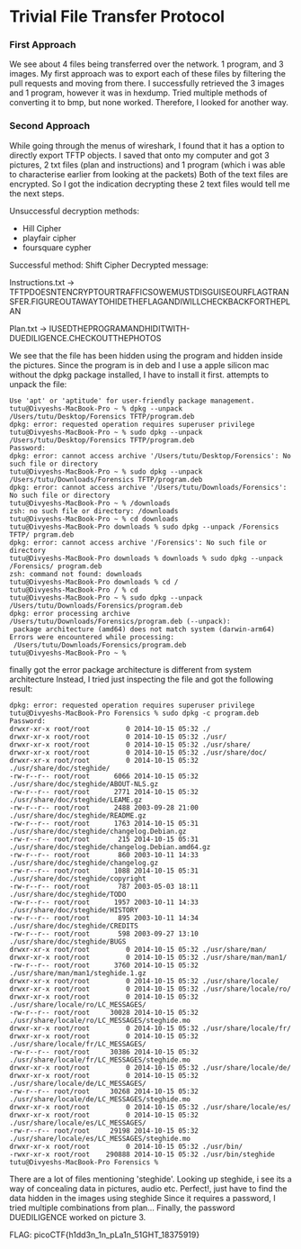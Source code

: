 # Trivial File Transfer Protocol
### First Approach
We see about 4 files being transferred over the network. 1 program, and 3 images. My first approach was to export each of these files by filtering the pull requests and moving from there. I successfully retrieved the 3 images and 1 program, however it was in hexdump. Tried multiple methods of converting it to bmp, but none worked. Therefore, I looked for another way.
### Second Approach
While going through the menus of wireshark, I found that it has a option to directly export TFTP objects. I saved that onto my computer and got 3 pictures, 2 txt files (plan and instructions) and 1 program (which i was able to characterise earlier from looking at the packets)
Both of the text files are encrypted. So I got the indication decrypting these 2 text files would tell me the next steps.

Unsuccessful decryption methods:
- Hill Cipher
- playfair cipher
- foursquare cypher
  
Successful method: Shift Cipher
Decrypted message:

Instructions.txt -> TFTPDOESNTENCRYPTOURTRAFFICSOWEMUSTDISGUISEOURFLAGTRANSFER.FIGUREOUTAWAYTOHIDETHEFLAGANDIWILLCHECKBACKFORTHEPLAN

Plan.txt -> IUSEDTHEPROGRAMANDHIDITWITH-DUEDILIGENCE.CHECKOUTTHEPHOTOS

We see that the file has been hidden using the program and hidden inside the pictures. 
Since the program is in deb and I use a apple silicon mac without the dpkg package installed, I have to install it first.
attempts to unpack the file:
```
Use 'apt' or 'aptitude' for user-friendly package management.
tutu@Divyeshs-MacBook-Pro ~ % dpkg --unpack /Users/tutu/Desktop/Forensics TFTP/program.deb
dpkg: error: requested operation requires superuser privilege
tutu@Divyeshs-MacBook-Pro ~ % sudo dpkg --unpack /Users/tutu/Desktop/Forensics TFTP/program.deb
Password:
dpkg: error: cannot access archive '/Users/tutu/Desktop/Forensics': No such file or directory
tutu@Divyeshs-MacBook-Pro ~ % sudo dpkg --unpack /Users/tutu/Downloads/Forensics TFTP/program.deb
dpkg: error: cannot access archive '/Users/tutu/Downloads/Forensics': No such file or directory
tutu@Divyeshs-MacBook-Pro ~ % /downloads 
zsh: no such file or directory: /downloads
tutu@Divyeshs-MacBook-Pro ~ % cd downloads
tutu@Divyeshs-MacBook-Pro downloads % sudo dpkg --unpack /Forensics TFTP/ prgram.deb
dpkg: error: cannot access archive '/Forensics': No such file or directory
tutu@Divyeshs-MacBook-Pro downloads % downloads % sudo dpkg --unpack /Forensics/ program.deb
zsh: command not found: downloads
tutu@Divyeshs-MacBook-Pro downloads % cd /
tutu@Divyeshs-MacBook-Pro / % cd
tutu@Divyeshs-MacBook-Pro ~ % sudo dpkg --unpack /Users/tutu/Downloads/Forensics/program.deb
dpkg: error processing archive /Users/tutu/Downloads/Forensics/program.deb (--unpack):
 package architecture (amd64) does not match system (darwin-arm64)
Errors were encountered while processing:
 /Users/tutu/Downloads/Forensics/program.deb
tutu@Divyeshs-MacBook-Pro ~ %
```
finally got the error package architecture is different from system architecture
Instead, I tried just inspecting the file and got the following result:

```
dpkg: error: requested operation requires superuser privilege
tutu@Divyeshs-MacBook-Pro Forensics % sudo dpkg -c program.deb
Password:
drwxr-xr-x root/root         0 2014-10-15 05:32 ./
drwxr-xr-x root/root         0 2014-10-15 05:32 ./usr/
drwxr-xr-x root/root         0 2014-10-15 05:32 ./usr/share/
drwxr-xr-x root/root         0 2014-10-15 05:32 ./usr/share/doc/
drwxr-xr-x root/root         0 2014-10-15 05:32 ./usr/share/doc/steghide/
-rw-r--r-- root/root      6066 2014-10-15 05:32 ./usr/share/doc/steghide/ABOUT-NLS.gz
-rw-r--r-- root/root      2771 2014-10-15 05:32 ./usr/share/doc/steghide/LEAME.gz
-rw-r--r-- root/root      2488 2003-09-28 21:00 ./usr/share/doc/steghide/README.gz
-rw-r--r-- root/root      1763 2014-10-15 05:31 ./usr/share/doc/steghide/changelog.Debian.gz
-rw-r--r-- root/root       215 2014-10-15 05:31 ./usr/share/doc/steghide/changelog.Debian.amd64.gz
-rw-r--r-- root/root       860 2003-10-11 14:33 ./usr/share/doc/steghide/changelog.gz
-rw-r--r-- root/root      1088 2014-10-15 05:31 ./usr/share/doc/steghide/copyright
-rw-r--r-- root/root       787 2003-05-03 18:11 ./usr/share/doc/steghide/TODO
-rw-r--r-- root/root      1957 2003-10-11 14:33 ./usr/share/doc/steghide/HISTORY
-rw-r--r-- root/root       895 2003-10-11 14:34 ./usr/share/doc/steghide/CREDITS
-rw-r--r-- root/root       598 2003-09-27 13:10 ./usr/share/doc/steghide/BUGS
drwxr-xr-x root/root         0 2014-10-15 05:32 ./usr/share/man/
drwxr-xr-x root/root         0 2014-10-15 05:32 ./usr/share/man/man1/
-rw-r--r-- root/root      3760 2014-10-15 05:32 ./usr/share/man/man1/steghide.1.gz
drwxr-xr-x root/root         0 2014-10-15 05:32 ./usr/share/locale/
drwxr-xr-x root/root         0 2014-10-15 05:32 ./usr/share/locale/ro/
drwxr-xr-x root/root         0 2014-10-15 05:32 ./usr/share/locale/ro/LC_MESSAGES/
-rw-r--r-- root/root     30028 2014-10-15 05:32 ./usr/share/locale/ro/LC_MESSAGES/steghide.mo
drwxr-xr-x root/root         0 2014-10-15 05:32 ./usr/share/locale/fr/
drwxr-xr-x root/root         0 2014-10-15 05:32 ./usr/share/locale/fr/LC_MESSAGES/
-rw-r--r-- root/root     30386 2014-10-15 05:32 ./usr/share/locale/fr/LC_MESSAGES/steghide.mo
drwxr-xr-x root/root         0 2014-10-15 05:32 ./usr/share/locale/de/
drwxr-xr-x root/root         0 2014-10-15 05:32 ./usr/share/locale/de/LC_MESSAGES/
-rw-r--r-- root/root     30268 2014-10-15 05:32 ./usr/share/locale/de/LC_MESSAGES/steghide.mo
drwxr-xr-x root/root         0 2014-10-15 05:32 ./usr/share/locale/es/
drwxr-xr-x root/root         0 2014-10-15 05:32 ./usr/share/locale/es/LC_MESSAGES/
-rw-r--r-- root/root     29198 2014-10-15 05:32 ./usr/share/locale/es/LC_MESSAGES/steghide.mo
drwxr-xr-x root/root         0 2014-10-15 05:32 ./usr/bin/
-rwxr-xr-x root/root    290888 2014-10-15 05:32 ./usr/bin/steghide
tutu@Divyeshs-MacBook-Pro Forensics % 
```
There are a lot of files mentioning 'steghide'. Looking up steghide, i see its a way of concealing data in pictures, audio etc. Perfect!, just have to find the data hidden in the images using steghide
Since it requires a password, I tried multiple combinations from plan... Finally, the password DUEDILIGENCE worked on picture 3.

FLAG:
picoCTF{h1dd3n_1n_pLa1n_51GHT_18375919}


